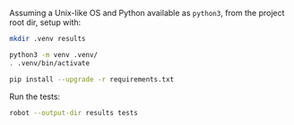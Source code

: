 Assuming a Unix-like OS and Python available as `python3`, from the project root dir, setup with:
```bash
mkdir .venv results

python3 -m venv .venv/
. .venv/bin/activate

pip install --upgrade -r requirements.txt
```

Run the tests:
```bash
robot --output-dir results tests
```
